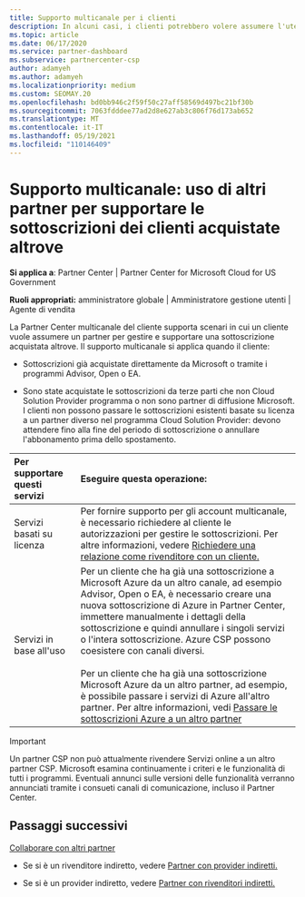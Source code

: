 ```yaml
---
title: Supporto multicanale per i clienti
description: In alcuni casi, i clienti potrebbero volere assumere l'utente per effettuare il provisioning e supportare una sottoscrizione acquistata altrove.
ms.topic: article
ms.date: 06/17/2020
ms.service: partner-dashboard
ms.subservice: partnercenter-csp
author: adamyeh
ms.author: adamyeh
ms.localizationpriority: medium
ms.custom: SEOMAY.20
ms.openlocfilehash: bd0bb946c2f59f50c27aff58569d497bc21bf30b
ms.sourcegitcommit: 7063fdddee77ad2d8e627ab3c806f76d173ab652
ms.translationtype: MT
ms.contentlocale: it-IT
ms.lasthandoff: 05/19/2021
ms.locfileid: "110146409"
---
```

# <a name="multi-channel-support---using-other-partners-to-support-customer-subscriptions-purchased-elsewhere"></a>Supporto multicanale: uso di altri partner per supportare le sottoscrizioni dei clienti acquistate altrove

**Si applica a**: Partner Center | Partner Center for Microsoft Cloud for US Government

**Ruoli appropriati:** amministratore globale | Amministratore gestione utenti | Agente di vendita

La Partner Center multicanale del cliente supporta scenari in cui un cliente vuole assumere un partner per gestire e supportare una sottoscrizione acquistata altrove. Il supporto multicanale si applica quando il cliente:

- Sottoscrizioni già acquistate direttamente da Microsoft o tramite i programmi Advisor, Open o EA.

- Sono state acquistate le sottoscrizioni da terze parti che non Cloud Solution Provider programma o non sono partner di diffusione Microsoft. I clienti non possono passare le sottoscrizioni esistenti basate su licenza a un partner diverso nel programma Cloud Solution Provider: devono attendere fino alla fine del periodo di sottoscrizione o annullare l'abbonamento prima dello spostamento.

|Per supportare questi servizi  | Eseguire questa operazione: |
|:---------|:---------|
|Servizi basati su licenza    | Per fornire supporto per gli account multicanale, è necessario richiedere al cliente le autorizzazioni per gestire le sottoscrizioni. Per altre informazioni, vedere [Richiedere una relazione come rivenditore con un cliente.](request-a-relationship-with-a-customer.md)   |
|Servizi in base all'uso     |  Per un cliente che ha già una sottoscrizione a Microsoft Azure da un altro canale, ad esempio Advisor, Open o EA, è necessario creare una nuova sottoscrizione di Azure in Partner Center, immettere manualmente i dettagli della sottoscrizione e quindi annullare i singoli servizi o l'intera sottoscrizione. Azure CSP possono coesistere con canali diversi.<br/><br/> Per un cliente che ha già una sottoscrizione Microsoft Azure da un altro partner, ad esempio, è possibile passare i servizi di Azure all'altro partner.  Per altre informazioni, vedi [Passare le sottoscrizioni Azure a un altro partner](switch-azure-subscriptions-to-a-different-partner.md) |

> [!IMPORTANT]  
> Un partner CSP non può attualmente rivendere Servizi online a un altro partner CSP. Microsoft esamina continuamente i criteri e le funzionalità di tutti i programmi. Eventuali annunci sulle versioni delle funzionalità verranno annunciati tramite i consueti canali di comunicazione, incluso il Partner Center.

## <a name="next-steps"></a>Passaggi successivi

[Collaborare con altri partner](work-with-other-partners.md)

- Se si è un rivenditore indiretto, vedere [Partner con provider indiretti.](indirect-reseller-tasks-in-partner-center.md)

- Se si è un provider indiretto, vedere [Partner con rivenditori indiretti.](indirect-provider-tasks-in-partner-center.md)
